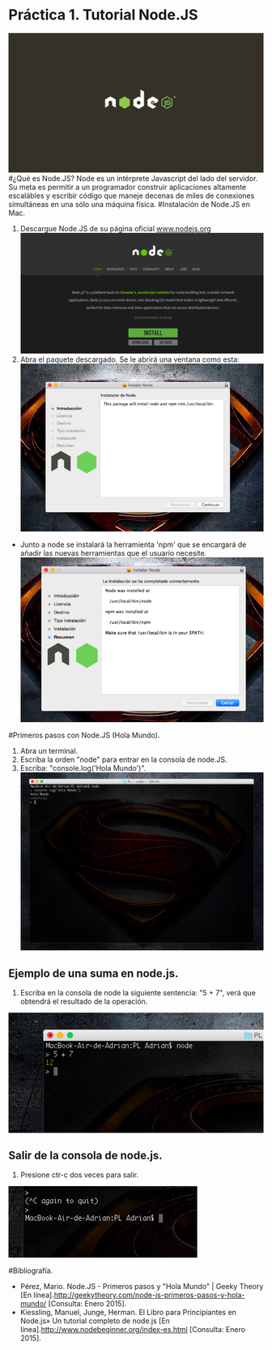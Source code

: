 Práctica 1. Tutorial Node.JS
============================
![](./img/logoNode.jpg)
#¿Qué es Node.JS?
Node es un intérprete Javascript del lado del servidor. Su meta es permitir a un programador construir aplicaciones altamente escalábles y escribir código que maneje decenas de miles de conexiones simultáneas en una sólo una máquina física.
#Instalación de Node.JS en Mac.
1. Descargue Node.JS de su página oficial www.nodejs.org
![](./imgPaginaPrincipal.png)
2. Abra el paquete descargado. Se le abrirá una ventana como esta:
![](./antesInstalar.png)
  * Junto a node se instalará la herramienta 'npm' que se encargará de añadir las nuevas herramientas que el usuario necesite.
![](./instalado.png)

#Primeros pasos con Node.JS (Hola Mundo).
1. Abra un terminal.
2. Escriba la orden "node" para entrar en la consola de node.JS.
3. Escriba: "console.log('Hola Mundo')".
![](./nodeHolaMundo.png)

## Ejemplo de una suma en node.js.
1. Escriba en la consola de node la siguiente sentencia: "5 + 7", verá que obtendrá el resultado de la operación.

![](./cincoMasSiete.png)

## Salir de la consola de node.js.
1. Presione ctr-c dos veces para salir.

![](./salir.png)

#Bibliografía.
* Pérez, Mario. Node.JS - Primeros pasos y "Hola Mundo" | Geeky Theory [En línea].<http://geekytheory.com/node-js-primeros-pasos-y-hola-mundo/> [Consulta: Enero 2015].
* Kiessling, Manuel, Junge, Herman. El Libro para Principiantes en Node.js» Un tutorial completo de node.js [En línea].<http://www.nodebeginner.org/index-es.html> [Consulta: Enero 2015].
